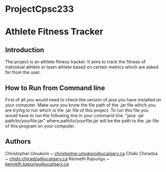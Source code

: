 # ProjectCpsc233
# Athlete Fitness Tracker



## Introduction

The project is an athlete fitness tracker. It aims to track the fitness of individual athlete or team athlete based on certain metrics which are asked for from the user.

## How to Run from Command line
First of all you would need to check the version of java you have installed on your computer. Make sure you know the file path of the .jar file which you are trying to run which is the .jar file of this project.
To run this file you would have to run the following line in your command line. "java -jar path/to/yourfile.jar" where path/to/yourfile.jar will be the path to the .jar file of this program on your computer.


## Authors 
Christopher Umukoro ~ christopher.umukoro@ucalgary.ca
Chido Chiradza ~ chido.chiradza@ucalgary.ca
Kenneth Kapungu ~ kenneth.kapungu@ucalgary.ca